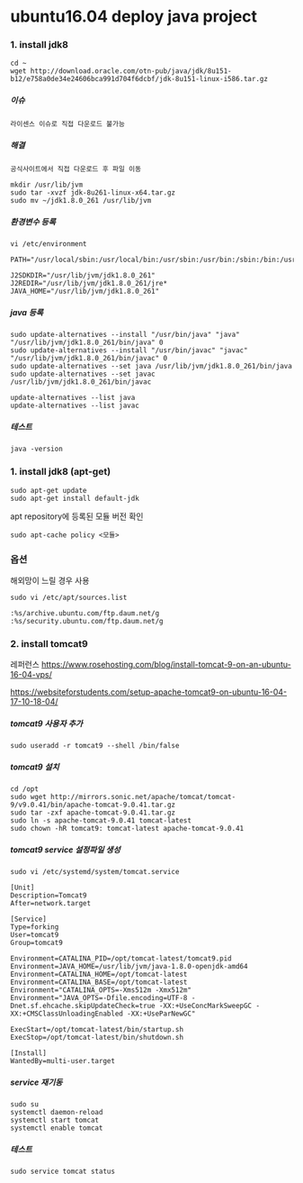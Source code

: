 # ubuntu16.04 deploy java project

### 1. install jdk8 

```
cd ~
wget http://download.oracle.com/otn-pub/java/jdk/8u151-b12/e758a0de34e24606bca991d704f6dcbf/jdk-8u151-linux-i586.tar.gz
```
##### 이슈
```
라이센스 이슈로 직접 다운로드 불가능
```
##### 해결
```
공식사이트에서 직접 다운로드 후 파일 이동
```
```
mkdir /usr/lib/jvm
sudo tar -xvzf jdk-8u261-linux-x64.tar.gz
sudo mv ~/jdk1.8.0_261 /usr/lib/jvm
```
##### 환경변수 등록
```
vi /etc/environment
```
```
PATH="/usr/local/sbin:/usr/local/bin:/usr/sbin:/usr/bin:/sbin:/bin:/usr/games:/usr/local/games:/snap/bin:/usr/lib/jvm/jdk1.8.0_261/bin:/usr/lib/jvm/jdk1.8.0_261/jre/bin"

J2SDKDIR="/usr/lib/jvm/jdk1.8.0_261"
J2REDIR="/usr/lib/jvm/jdk1.8.0_261/jre*
JAVA_HOME="/usr/lib/jvm/jdk1.8.0_261"
```
##### java 등록
```
sudo update-alternatives --install "/usr/bin/java" "java" "/usr/lib/jvm/jdk1.8.0_261/bin/java" 0
sudo update-alternatives --install "/usr/bin/javac" "javac" "/usr/lib/jvm/jdk1.8.0_261/bin/javac" 0
sudo update-alternatives --set java /usr/lib/jvm/jdk1.8.0_261/bin/java
sudo update-alternatives --set javac /usr/lib/jvm/jdk1.8.0_261/bin/javac

update-alternatives --list java
update-alternatives --list javac
```
##### 테스트
```
java -version
```

### 1. install jdk8 (apt-get)

```
sudo apt-get update
sudo apt-get install default-jdk
```

apt repository에 등록된 모듈 버전 확인
```
sudo apt-cache policy <모듈>
```

### 옵션

해외망이 느릴 경우 사용
```
sudo vi /etc/apt/sources.list
```
```
:%s/archive.ubuntu.com/ftp.daum.net/g
:%s/security.ubuntu.com/ftp.daum.net/g 
```

### 2. install tomcat9

레퍼런스
https://www.rosehosting.com/blog/install-tomcat-9-on-an-ubuntu-16-04-vps/  

https://websiteforstudents.com/setup-apache-tomcat9-on-ubuntu-16-04-17-10-18-04/  
##### tomcat9 사용자 추가
```
sudo useradd -r tomcat9 --shell /bin/false
```

##### tomcat9 설치
```
cd /opt
sudo wget http://mirrors.sonic.net/apache/tomcat/tomcat-9/v9.0.41/bin/apache-tomcat-9.0.41.tar.gz
sudo tar -zxf apache-tomcat-9.0.41.tar.gz
sudo ln -s apache-tomcat-9.0.41 tomcat-latest
sudo chown -hR tomcat9: tomcat-latest apache-tomcat-9.0.41
```
##### tomcat9 service 설정파일 생성
```
sudo vi /etc/systemd/system/tomcat.service
```
```
[Unit]
Description=Tomcat9
After=network.target

[Service]
Type=forking
User=tomcat9
Group=tomcat9

Environment=CATALINA_PID=/opt/tomcat-latest/tomcat9.pid
Environment=JAVA_HOME=/usr/lib/jvm/java-1.8.0-openjdk-amd64
Environment=CATALINA_HOME=/opt/tomcat-latest
Environment=CATALINA_BASE=/opt/tomcat-latest
Environment="CATALINA_OPTS=-Xms512m -Xmx512m"
Environment="JAVA_OPTS=-Dfile.encoding=UTF-8 -Dnet.sf.ehcache.skipUpdateCheck=true -XX:+UseConcMarkSweepGC -XX:+CMSClassUnloadingEnabled -XX:+UseParNewGC"

ExecStart=/opt/tomcat-latest/bin/startup.sh
ExecStop=/opt/tomcat-latest/bin/shutdown.sh

[Install]
WantedBy=multi-user.target
```
##### service 재기동
```
sudo su
systemctl daemon-reload
systemctl start tomcat
systemctl enable tomcat
```
##### 테스트
```
sudo service tomcat status
```